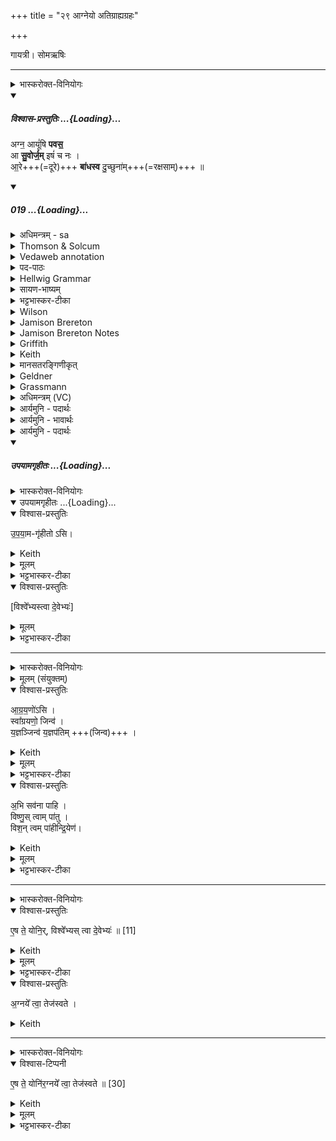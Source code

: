 +++
title = "२९ आग्नेयो अतिग्राह्यग्रहः"

+++
<div class="js_include" url="/vedAH_yajuH/taittirIyam/saMhitA/sarva-prastutiH/1/4_somAbhiShavAdi/29_Agneyo_atigrAhyagrahaH"  newLevelForH1="1" includeTitle="true">


गायत्री। सोमऋषिः

_______
<details><summary>भास्करोक्त-विनियोगः</summary>

1अथातिग्राह्याणामाग्नेयं गृह्णाति - अग्न आयूंषीति गायत्र्या ॥ व्याख्याता चेयम् 'त्वमग्ने रुद्रः' इत्यत्र ।

'देवा वा इन्द्रियं वीर्यं व्यभजन्त ततो यदत्यशिष्यत' इत्यादि ब्राह्मणम् , 'अप्यग्निष्टोमे ग्रहीतव्याः' इत्यादि च ।
</details>
<div class="js_include" includetitle="plain" newlevelforh1="5" title="विश्वास-प्रस्तुतिः" unfilled url="/vedAH_Rk/shAkalam/saMhitA/vishvAsa-prastutiH/09/066/19_agna_AyUMShi.md">
<details open><summary><h5>विश्वास-प्रस्तुतिः ...{Loading}...</h5></summary>


अग्न॒ आयूं॑षि **पवस॒**  
आ **सु॒वोर्ज॒म्** इषं॑ च नः ।  
आ॒रे+++(=दूरे)+++ **बा॑धस्व** दु॒च्छुना॑म्+++(=रक्षसाम्)+++ ॥

</details>
</div>
<div class="js_include" includetitle="false" newlevelforh1="5" unfilled url="/vedAH_Rk/shAkalam/saMhitA/sarvASh_TIkAH/09/066/19_agna_AyUMShi.md">
<details open><summary><h5>019 ...{Loading}...</h5></summary>
<details><summary>अधिमन्त्रम् - sa</summary>

- देवता - अग्निः पवमानः
- ऋषिः - शतं वैखानसाः
- छन्दः - गायत्री
</details>
<details><summary>Thomson & Solcum</summary>

अ꣡ग्न आ꣡यूंषि पवस  
आ꣡ सुवो꣡र्जम् इ꣡षं च नः  
आरे꣡ बाधस्व दुछु꣡नाम्
</details>
<details><summary>Vedaweb annotation</summary>

_________
**Strata**  
Strophic

###### Pāda-label
genre M;; Oldenberg's gāyatrī-corpus, cf. Oldenberg (1888: 9f.).;; Trochaic gāyatrī; see Oldenberg (1888) 25 and Vedic Metre (Arnold, 1905) 165.  
genre M;; Oldenberg's gāyatrī-corpus, cf. Oldenberg (1888: 9f.).;; Trochaic gāyatrī; see Oldenberg (1888) 25 and Vedic Metre (Arnold, 1905) 165.  
genre M;; Oldenberg's gāyatrī-corpus, cf. Oldenberg (1888: 9f.).;; Trochaic gāyatrī; see Oldenberg (1888) 25 and Vedic Metre (Arnold, 1905) 165.
_________
**Morph**  
ágne ← agní- (nominal stem)  
{case:VOC, gender:M, number:SG}

ā́yūṁṣi ← ā́yus- (nominal stem)  
{case:NOM, gender:N, number:PL}

pavase ← √pū- (root)  
{number:SG, person:2, mood:IND, tense:PRS, voice:MED}

ā́ ← ā́ (invariable)  
{}

ca ← ca (invariable)  
{}

íṣam ← íṣ- (nominal stem)  
{case:ACC, gender:F, number:SG}

naḥ ← ahám (pronoun)  
{case:ACC, number:PL}

suva ← √sū- 1 (root)  
{number:SG, person:2, mood:IMP, tense:PRS, voice:ACT}

ū́rjam ← ū́rj- (nominal stem)  
{case:ACC, gender:F, number:SG}

āré ← āré (invariable)  
{}

bādhasva ← √bādhⁱ- (root)  
{number:SG, person:2, mood:IMP, tense:PRS, voice:MED}

duchúnām ← duchúnā- (nominal stem)  
{case:ACC, gender:F, number:SG}

</details>
<details><summary>पद-पाठः</summary>

अग्ने॑ । आयूं॑षि । प॒व॒से॒ । आ । सु॒व॒ । ऊर्ज॑म् । इष॑म् । च॒ । नः॒ ।  
आ॒रे । बा॒ध॒स्व॒ । दु॒च्छुना॑म् ॥
</details>
<details><summary>Hellwig Grammar</summary>

-   *agna* ← *agne* ← *agni*
- \[noun\], vocative, singular, masculine
- “fire; Agni; sacrificial fire; digestion; cautery; Plumbago
    zeylanica; fire; vahni; agni \[word\]; agnikarman; gold; three;
    jāraṇa; pyre; fireplace; heating.”

_________

- *āyūṃṣi* ← *āyus*
- \[noun\], accusative, plural, neuter
- “life; longevity; āyus; life; āyus \[word\]; Āyus.”

_________

- *pavasa* ← *pavase* ← *pū*
- \[verb\], singular, Present indikative
- “purify; filter; blow; purify; purge; sift.”

_________

- *ā*
- \[adverb\]
- “towards; ākāra; until; ā; since; according to; ā \[suffix\].”

_________

- *suvorjam* ← *suva* ← *sū*
- \[verb\], singular, Present imperative
- “give birth; urge; bestow; cause.”

_________

- *suvorjam* ← *ūrjam* ← *ūrj*
- \[noun\], accusative, singular, feminine
- “strength; refreshment; vigor; food; strengthening.”

_________

- *iṣaṃ* ← *iṣam* ← *iṣ*
- \[noun\], accusative, singular, feminine
- “refreshment; enjoyment; stores.”

_________

- *ca*
- \[adverb\]
- “and; besides; then; now; even.”

_________

- *naḥ* ← *mad*
- \[noun\], dative, plural
- “I; mine.”

_________

- *āre*
- \[adverb\]
- “far.”

_________

- *bādhasva* ← *bādh*
- \[verb\], singular, Present imperative
- “afflict; annoy; chase away; tease; grieve; irritate.”

_________

- *ducchunām* ← *ducchunā*
- \[noun\], accusative, singular, feminine
- “calamity; misfortune.”

_________

</details>
<details><summary>सायण-भाष्यम्</summary>

हे **अग्ने** पवमानरूप त्वमस्माकम् **आयूंषि** जीवनानि **पवसे** रक्षसि । **नः** अस्माकम् 'ऊर्जम् अन्नरसम् **इषम्** अन्नं च **आ** **सुव** आभिमुख्येन प्रेरय । किंच **दुच्छुनाम्** । रक्षोनामैतत् । रक्षांसि **आरे** अस्मत्तो दूर एव **बाधस्व** संपीडय ॥
</details>
<details><summary>भट्टभास्कर-टीका</summary>

हे अग्ने आयूंषि जीवनान्यन्नानि वास्मदीयानि त्वं खलु पवसे शोधयसि, यथा वर्धन्ते, यथा वा न क्षीयन्ते । अत ऊर्जं रसं क्षीरादिकमिषमन्नं चास्मभ्यमासुव आभिमुख्येन सुव प्रेरय उत्पादयेत्यर्थः । **आरे** दूरे नीत्वा **बाधस्व** बाधय नाशय **दुच्छुनाम्** उपद्रवं ज्योगामयावित्वलक्षणम् । 'उत यदीतासुर्भवति जीवत्येव' इति ब्राह्मणम् ॥

_____________
हे **अग्ने** आयूंषि अन्नानि जीवनानि वा अस्मदीयानि त्वं खलु **पवसे** शोधय । यथा वर्धन्ते न क्षीयन्ते तथा कुर्विति भावः । **नो** ऽस्माकम् अन्नम् अदनीयं भक्ष्यभोज्यादिकं **ऊर्जं** क्षीराज्यादिकं रसं चानुजानीह्याभिमुख्येन प्रेरय उत्पादय, सर्वदा देहीति भावः ।  
**दुच्छुनां** दौर्गत्यादिसर्वोपद्रवान् दूरे नीत्वा बाधस्व विनाशय ।

_____________
**अग्ने आयूंषि पवस्व ऊर्जं** रसं **इषम्** अन्नं च नः अस्मभ्यमासुव आनय **दुच्छुनां** दौर्गत्यं चास्माकमारे दूरे **बाधस्वेति** ॥
</details>
<details><summary>Wilson</summary>

###### English translation:

“**Agni**, you support our lives, send us nutriment and food, drive far off the **rākṣasas**.”
</details>
<details><summary>Jamison Brereton</summary>

O Agni, you bring (longer) lifespans through your purification; impel  hither nourishment and refreshment to us.  
Into the distance thrust misfortune.
</details>
<details><summary>Jamison Brereton Notes</summary>

Since pavase has an obj. ā́yūṃṣi, it would be desirable to have the preverb ā́, which has transitivizing function with this root. This is easily done: ā́yūṃṣi can be decomposed into ā́ā́yūṃṣi without change to the Saṃhitā text, though it is contra to the Pp.

This preverb in tmesis shows up apparently 2nd in the clause because it follows the zeroposition voc. ágne.



<div class="js_include" includetitle="true" newlevelforh1="2" unfilled="" url="/vedAH_Rk/shAkalam/saMhitA/jamison_brereton_notes/09/066/19-21.md">
<details open><summary><h7>19-21 ...{Loading}...</h7></summary>
<details><summary>Jamison Brereton Notes</summary>

On this tṛca see published introduction. It is so insistently Agni-focused (all three vss.

begin with a form of that stem, two as voc.) that the Anukramaṇī lists Agni as the deity of the three vss. But it is of course far more likely that Soma is being identified with Agni here.

The equation and poetic merging of these two ritual gods is found elsewhere, most notably in “the hardest hymn in the RV” (V.44), which is simultaneously applicable to both gods throughout its length. Their blending is shown here by the use of both Somian and Agnian vocab.: for the latter, see esp. puróhitaḥ (20b); for the former, the three forms of páva-, one each in each vs.: 19a pavase, 20a pávamānaḥ, 21a pavasva. Note that after this Agni tṛca the word sóma- doesn’t appear until vs. 29 and a likely identification with Indra (as well as comparison with the sun) intervenes.
</details>
</details>
</div>
</details>
<details><summary>Griffith</summary>

Agni, thou pourest life; send down upon us food and vigorous strength;  
     Drive thou misfortune far away,
</details>
<details><summary>Keith</summary>

O Agni, thou purifiest life [7];  
Do thou give food and strength to us;  
Far away drive ill-fortune.
</details>
<details><summary>मानसतरङ्गिणीकृत्</summary>

agni you purify our life, send to us swift strength. Prevent the misfortune from over taking us.
</details>
<details><summary>Geldner</summary>

O Agni, du läuterst uns Lebenskraft zu; weise uns Stärkung und Labung zu! Halte das Unheil weit ab!
</details>
<details><summary>Grassmann</summary>

Du flammst, o Agni, Leben aus, erzeuge Trank und Speise uns, Das Unheil stosse weit hinweg.
</details>
<details><summary>अधिमन्त्रम् (VC)</summary>

- अग्निः
- शतं वैखानसाः
- गायत्री
- षड्जः
</details>
<details><summary>आर्यमुनि - पदार्थः</summary>

पदार्थान्वयभाषाः -  (अग्ने) हे ज्ञानस्वरूप परमात्मन् ! आप (आयूंषि) हमारी आयु को (पवसे) पवित्र करते हैं (च) और (नः) हमारे लिए (इषम्) ऐश्वर्य और (ऊर्जम्) बल (आसुव)दें। तथा (दुच्छुनाम्) विघ्नकारी राक्षसों को हमसे (आरे) दूर (बाधस्व) करें॥१९॥
</details>
<details><summary>आर्यमुनि - भावार्थः</summary>

भावार्थभाषाः -  इस मन्त्र में परमात्मा ने विघ्नकारी राक्षसों से बचने का उपदेश किया है कि हे पुरुषों ! तुम विघ्नकारी अवैदिक पुरुष जो राक्षस हैं, उनके हटाने में सदैव तत्पर रहो ॥१९॥
</details>
<details><summary>आर्यमुनि - पदार्थः</summary>

पदार्थान्वयभाषाः -  (अग्ने) ज्ञानस्वरूप परमेश्वर ! त्वम् (आयूंषि) अस्माकं वयांसि (पवसे) पवित्रयसि (च) अथ च (नः) अस्मभ्यम् (इषम्) ऐश्वर्यं तथा (ऊर्जम्) बलं (आसुव) देहि। तथा (दुच्छुनाम्) विघ्नकारिराक्षसान् इतः (आरे बाधस्व) दूरीकुरु ॥१९॥
</details>
</details>
</div>
<div class="js_include" includetitle="false" newlevelforh1="5" unfilled url="/vedAH_yajuH/taittirIyam/saMhitA/yajuH/sarva-prastutiH/1/4_somAbhiShavAdi/10_AgrayaNagrahaH/upayAmagRhItaH.md">
<details open><summary><h5>उपयामगृहीतः ...{Loading}...</h5></summary>
<details><summary>भास्करोक्त-विनियोगः</summary>

इमामनुद्रुत्य 'उपयामगृहीतोसि विश्वेभ्यस्त्वा देवेभ्यः' इति गृह्णाति ॥
</details>
<div class="js_include" includetitle="false" newlevelforh1="5" unfilled="" url="/vedAH_yajuH/taittirIyam/saMhitA/yajuH/sarva-prastutiH/1/4_somAbhiShavAdi/03_antaryAmagrahaH/upayAmagRhItaH.md">
<details open><summary><h10>उपयामगृहीतः ...{Loading}...</h10></summary>
<details open><summary>विश्वास-प्रस्तुतिः</summary>

उ॒प॒या॒म-गृ॑हीतो ऽसि।
</details>
<details><summary>Keith</summary>

Thou art taken with a support/ foundation.
</details>
<details><summary>मूलम्</summary>

उ॒प॒या॒मगृ॑हीतोऽसि।
</details>
<details><summary>भट्टभास्कर-टीका</summary>

उपयम्यन्ते स्वात्मन्येव नियम्यन्ते भूतजातान्यस्मिन् अभिन्नेधिकरणे इत्युपयामः पृथ्वी । 'इयं वा उपयामः' इति ब्राह्मणम् । 'हलश्च' इति घञ्, थाथादिस्वरेणान्तोदात्तत्वम् । तेन गृहीतस्त्वमसि ; कोन्यस्त्वां गृहीतुं क्षम इति भावः ; पृथिव्यापो गृहीष्यामीतिवत् । 'तृतीया कर्मणि' इति पूर्वपदप्रकृतिस्वरत्वम् । यद्वा - उपयामार्थं पृथिव्यर्थं गृहीतोसीति ; हे सोम ।   

ननु 'स्वाहा त्वा सुभवस्सूर्याय' इति मन्त्रवर्णनात् सूर्यदेवत्यः कथं पृथिवीदेवत्यः स्यात् ? नैतद्देवताभिधानं ; पृथिवीवासिनां प्रजानां यागद्वारेण स्थित्यर्थं गृहीतोसीति स्तूयते । यद्वा - पृथिव्यपि देवतैवास्य 'उपयामगृहीतोसीत्याहादितिदेवत्यास्तेन' इति, अदितिः पृथ्वी । 'चतुर्थी' इति योगविभागात्समासः । 'क्ते च' इति पूर्वपदप्रकृतिस्वरत्वम् । 'इयं वा उपयामस्तस्मादिमां प्रजा अनु प्रजायन्ते' इति ब्राह्मणम् ॥

________________

उपयामगृहीतोसीति व्याख्यातम् । 'इयं वा उपयामः' तयैव गृहीतोसीति ।
</details>
</details>
</div>
<details open><summary>विश्वास-प्रस्तुतिः</summary>

[विश्वे᳚भ्यस्त्वा दे॒वेभ्यः॑]
</details>
<details><summary>मूलम्</summary>

[विश्वे᳚भ्यस्त्वा दे॒वेभ्यः॑]
</details>
<details><summary>भट्टभास्कर-टीका</summary>

अस्य ग्रहणमन्त्रस्य साकाङ्क्षत्वात्सादनमन्त्रे श्रुतं विश्वेभ्यस्त्वेति सम्बध्यते ॥
</details>

_______
<details><summary>भास्करोक्त-विनियोगः</summary>

2अधिवदते ॥
</details>
<details><summary>मूलम् (संयुक्तम्)</summary>

आग्रय॒णो॑ऽसि॒ स्वा᳚ग्रयणो॒ जिन्व॑ य॒ज्ञञ्जिन्व॑ य॒ज्ञप॑तिम॒भि सव॑ना पाहि॒ विष्णु॒स्त्वाम्पा॑तु॒ विश॒न्त्वम्पा॑हीन्द्रि॒येण
</details>
<details open><summary>विश्वास-प्रस्तुतिः</summary>

आ॒ग्र॒य॒णो॑ऽसि ।  
स्वा᳚ग्रयणो॒ जिन्व॑ ।    
य॒ज्ञञ्जिन्व॑ य॒ज्ञप॑तिम्  +++(जिन्व)+++ ।
</details>
<details><summary>Keith</summary>

thou art the leader,  
thou art the good leader;  
quicken the sacrifice,  
quicken the lord of the sacrifice;
</details>
<details><summary>मूलम्</summary>

आ॒ग्र॒य॒णो॑ऽसि ।  
स्वा᳚ग्रयणो॒ जिन्व॑ ।    
य॒ज्ञञ्जिन्व॑ य॒ज्ञप॑तिम्  +++(जिन्व)+++ ।  
</details>
<details><summary>भट्टभास्कर-टीका</summary>

आग्रयणोसि आग्रयणाख्यो ग्रहस्त्वमस्ति । अग्रे इर्यते गृह्यत इत्यग्रयणः ग्रहाणामग्रेसरोसि । 'ते देवा आग्रयाणाग्रान्ग्रहानपश्यन्' इति ब्राह्मणम् । शकन्ध्वादित्वात्पररूपत्वम् । अग्रयाण एवाग्रयणाः । 'सान्नाय्यानुजावर' इत्यादिना स्वार्थिकोण्निपातितः । यद्वा - वाचा अग्रे प्रथममीयत इत्याग्रयणः । 'वाग्वै देवेभ्यः' इत्यादि ब्राह्मणं 'तदाग्रयणस्याग्रयणत्वम्' इत्यन्तम् ।

स्वाग्रयाणः, अग्र्यं श्रैष्ठ्यं यन्ति प्राप्नुवन्त्यनेनेत्याग्रयणः, शोभन आग्रयणस्स्वाग्रयणः । त्वां गृहीत्वा देवा अग्रं पर्यायन् । तथा यजमानोपि त्वां गृहीत्वा समानानामग्रं पर्येत्विति भावः । 'अग्रमेव समानानां पर्येति' इति ब्राह्मणम् । यस्मादीदृशस्त्वमसि तस्माज्जिन्व प्रीणय यज्ञं, यज्ञपतिं च जिन्व । उभयत्रापि वाक्यादित्वान्न निहन्यते । जिवि प्रीणने ।
</details>
<details open><summary>विश्वास-प्रस्तुतिः</summary>

अ॒भि सव॑ना पाहि ।  
विष्णु॒स् त्वाम् पा॑तु ।  
विश॒न् त्वम् पा॑हीन्द्रि॒येण॑।
</details>
<details><summary>Keith</summary>

guard the pressings;  
let Visnu guard thee,  
do thou guard the folk with thy power;
</details>
<details><summary>मूलम्</summary>

अ॒भि सव॑ना पाहि ।  
विष्णु॒स्त्वाम्पा॑तु ।  
विश॒न् त्वम् पा॑हीन्द्रि॒येण॑।
</details>
<details><summary>भट्टभास्कर-टीका</summary>

सवना सवनानि, अभि पाहि आभिमुख्येन पालय तवाक्षीणतया । त्वयि हीक्षीणे प्रायश्चित्तप्रसङ्गादरक्षितानि सवनानि स्युः; तस्मान्मा क्षेष्ठा इत्यर्थः ।

तथा  भगवान् विष्णुस्त्वां पातु यस्सर्वं पाति ।

तमपि विशं प्रजां यजमानस्य स्वभूतां पाहि सर्वां वा, इन्द्रियेणेत्थंभूतां प्रजामविकलेन्द्रियां कुर्वित्यर्थः ॥
</details>


_______
<details><summary>भास्करोक्त-विनियोगः</summary>

3एवमनुद्रुत्य 'एष ते योनिर्विश्वेभ्यस्त्वा देवेभ्यः' इति सादयति ।
</details>
<details open><summary>विश्वास-प्रस्तुतिः</summary>

ए॒ष ते॒ योनि॒र्, विश्वे᳚भ्यस् त्वा दे॒वेभ्यः॑ ॥ [11]
</details>
<details><summary>Keith</summary>

this is thy birthplace; to the All-gods thee!
</details>
<details><summary>मूलम्</summary>

ए॒ष ते॒ योनि॒र्विश्वे᳚भ्यस्त्वा दे॒वेभ्यः॑ ॥ [11]
</details>
<details><summary>भट्टभास्कर-टीका</summary>

'वैश्वदेवो ह्येष देवतया' इति ब्राह्मणम् । 'आत्मा वा एष यज्ञस्य यदाग्रयणः' इत्यादि च ॥
</details>
</details>
</div>
<details open><summary>विश्वास-प्रस्तुतिः</summary>

अ॒ग्नये᳚ त्वा॒ तेज॑स्वते ।  
</details>
<details><summary>Keith</summary>

to Agni the radiant thee! 
</details>

_______
<details><summary>भास्करोक्त-विनियोगः</summary>

सादनम्।
</details>
<details open><summary>विश्वास-टिप्पनी</summary>


ए॒ष ते॒ योनि॑र॒ग्नये᳚ त्वा॒ तेज॑स्वते ॥ [30] 
</details>
<details><summary>Keith</summary>

This is thy birthplace; to Agni the radiant thee!
</details>
<details><summary>मूलम्</summary>

ए॒ष ते॒ योनि॑र॒ग्नये᳚ त्वा॒ तेज॑स्वते ॥ [30]   +++(सादनमन्त्रः)+++
</details>
<details><summary>भट्टभास्कर-टीका</summary>

2-3ग्रहणसादनमन्त्रौ गतौ ॥
</details>

</div>